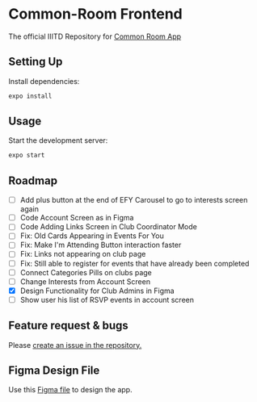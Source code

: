 # Common-Room Frontend

The official IIITD Repository for [Common Room App](https://common-room.netlify.app/)

## Setting Up
Install dependencies:
```sh
expo install
```

## Usage
Start the development server:
```sh
expo start
```

## Roadmap

- [ ] Add plus button at the end of EFY Carousel to go to interests screen again
- [ ] Code Account Screen as in Figma
- [ ] Code Adding Links Screen in Club Coordinator Mode
- [ ] Fix: Old Cards Appearing in Events For You
- [ ] Fix: Make I'm Attending Button interaction faster
- [ ] Fix: Links not appearing on club page
- [ ] Fix: Still able to register for events that have already been completed
- [ ] Connect Categories Pills on clubs page
- [ ] Change Interests from Account Screen
- [x] Design Functionality for Club Admins in Figma
- [ ] Show user his list of RSVP events in account screen

## Feature request & bugs

Please [create an issue in the repository.](https://github.com/IIIT-Delhi/common-room-frontend/issues/new)

## Figma Design File
Use this [Figma file](https://www.figma.com/file/90whEYuj7wFKdPv9UPqJ6b/Common-Room-Main) to design the app.